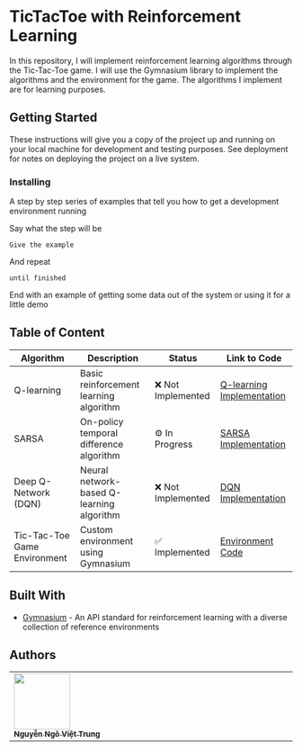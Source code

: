 
# TicTacToe with Reinforcement Learning 

In this repository, I will implement reinforcement learning algorithms through the Tic-Tac-Toe game. I will use the Gymnasium library to implement the algorithms and the environment for the game. The algorithms I implement are for learning purposes.

## Getting Started

These instructions will give you a copy of the project up and running on
your local machine for development and testing purposes. See deployment
for notes on deploying the project on a live system.



### Installing

A step by step series of examples that tell you how to get a development
environment running

Say what the step will be

    Give the example

And repeat

    until finished

End with an example of getting some data out of the system or using it
for a little demo



## Table of Content 

| Algorithm                  | Description                               | Status                | Link to Code                      |
|----------------------------|-------------------------------------------|-----------------------|------------------------------------|
| Q-learning                  | Basic reinforcement learning algorithm    | ❌ Not Implemented | [Q-learning Implementation](./path/to/q_learning.py) |
| SARSA                       | On-policy temporal difference algorithm   | ⚙️ In Progress          | [SARSA Implementation](./path/to/sarsa.py)           |
| Deep Q-Network (DQN)        | Neural network-based Q-learning algorithm |❌ Not Implemented        | [DQN Implementation](./path/to/dqn.py)               |
| Tic-Tac-Toe Game Environment| Custom environment using Gymnasium        | ✅ Implemented         | [Environment Code](./path/to/environment.py)          |




## Built With

  - [Gymnasium](https://gymnasium.farama.org/) - An API standard for reinforcement learning with a diverse collection of reference environments
   

## Authors

 <table>
<tr>
<td valign="top" width="14.28%"><a href="https://github.com/trungviet17"><img src="https://avatars.githubusercontent.com/u/113108053?v=4" width="100px;" /><br /><sub><b>Nguyễn Ngô Việt Trung</b></sub></a><br/></td>

</tr>
</table>


